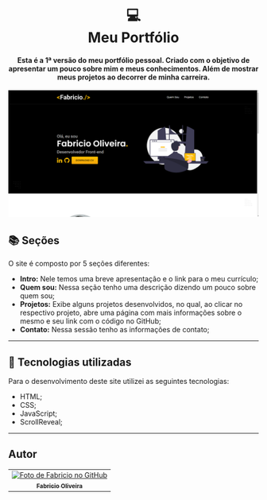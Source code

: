 <h1 align="center">
  💻<br>Meu Portfólio
</h1>

<h4 align="center">
  Esta é a 1ª versão do meu portfólio pessoal. Criado com o objetivo de apresentar um pouco sobre mim e meus conhecimentos. Além de mostrar meus projetos ao decorrer de minha carreira.
</h4>

![Resultado final do projeto](./assets/image/ogimage.png)

## 📚 Seções

O site é composto por 5 seções diferentes:

- **Intro:** Nele temos uma breve apresentação e o link para o meu currículo;
- **Quem sou:** Nessa seção tenho uma descrição dizendo um pouco sobre quem sou;
- **Projetos:** Exibe alguns projetos desenvolvidos, no qual, ao clicar no respectivo projeto, abre uma página com mais informações sobre o mesmo e seu link com o código no GitHub;
- **Contato:** Nessa sessão tenho as informações de contato;

---

## 💼 Tecnologias utilizadas

Para o desenvolvimento deste site utilizei as seguintes tecnologias:

- HTML;
- CSS;
- JavaScript;
- ScrollReveal;

---

## Autor<br>

<table>
  <tr>
    <td align="center">
      <a href="https://github.com/Fabricio-odn">
        <img src="https://avatars.githubusercontent.com/u/92886298?v=4" width="100px;" alt="Foto de Fabricio no GitHub"/><br>
        <sub>
          <b>Fabricio Oliveira</b>
        </sub>
      </a>
    </td>
  </tr>
</table>
